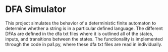 # DFA Simulator
This project simulates the behavior of a deterministic finite automaton to determine whether a string is in a particular defined language. The different DFAs are defined in the dfa txt files where it is outlined all of the states, inputs, and transitions between the states. The functionality is implemented through the code in pa1.py, where these dfa txt files are read in individually.